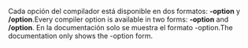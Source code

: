 
<span data-ttu-id="887a0-101">Cada opción del compilador está disponible en dos formatos: **-option** y **/option**.</span><span class="sxs-lookup"><span data-stu-id="887a0-101">Every compiler option is available in two forms: **-option** and **/option**.</span></span> <span data-ttu-id="887a0-102">En la documentación solo se muestra el formato -option.</span><span class="sxs-lookup"><span data-stu-id="887a0-102">The documentation only shows the -option form.</span></span> 
